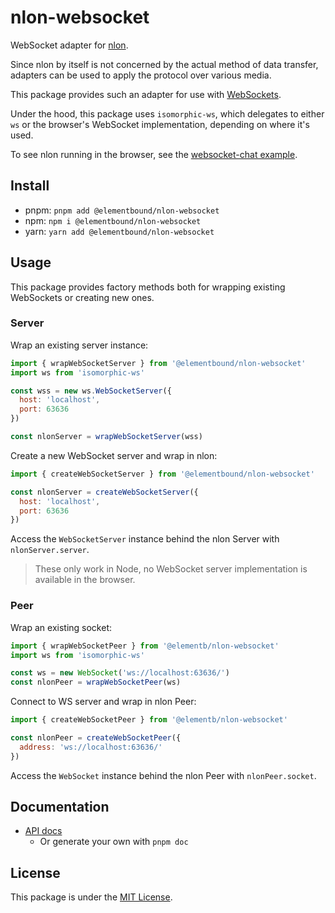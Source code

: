 # nlon-websocket

WebSocket adapter for [nlon](https://github.com/elementbound/nlon).

Since nlon by itself is not concerned by the actual method of data transfer,
adapters can be used to apply the protocol over various media.

This package provides such an adapter for use with
[WebSockets](https://developer.mozilla.org/en-US/docs/Web/API/WebSocket).

Under the hood, this package uses `isomorphic-ws`, which delegates to either
`ws` or the browser's WebSocket implementation, depending on where it's used.

To see nlon running in the browser, see the [websocket-chat
example](../../examples/websocket-chat/).

## Install

- pnpm: `pnpm add @elementbound/nlon-websocket`
- npm: `npm i @elementbound/nlon-websocket`
- yarn: `yarn add @elementbound/nlon-websocket`

## Usage

This package provides factory methods both for wrapping existing WebSockets or
creating new ones.

### Server

Wrap an existing server instance:

```js
import { wrapWebSocketServer } from '@elementbound/nlon-websocket'
import ws from 'isomorphic-ws'

const wss = new ws.WebSocketServer({
  host: 'localhost',
  port: 63636
})

const nlonServer = wrapWebSocketServer(wss)
```

Create a new WebSocket server and wrap in nlon:

```js
import { createWebSocketServer } from '@elementbound/nlon-websocket'

const nlonServer = createWebSocketServer({
  host: 'localhost',
  port: 63636
})
```

Access the `WebSocketServer` instance behind the nlon Server with
`nlonServer.server`.

> These only work in Node, no WebSocket server implementation is available in
> the browser.

### Peer

Wrap an existing socket:

```js
import { wrapWebSocketPeer } from '@elementb/nlon-websocket'
import ws from 'isomorphic-ws'

const ws = new WebSocket('ws://localhost:63636/')
const nlonPeer = wrapWebSocketPeer(ws)
```

Connect to WS server and wrap in nlon Peer:

```js
import { createWebSocketPeer } from '@elementb/nlon-websocket'

const nlonPeer = createWebSocketPeer({
  address: 'ws://localhost:63636/'
})
```

Access the `WebSocket` instance behind the nlon Peer with `nlonPeer.socket`.

## Documentation

- [API docs](https://elementbound.github.io/nlon/nlon-websocket/)
  - Or generate your own with `pnpm doc`

## License

This package is under the [MIT License](LICENSE).
